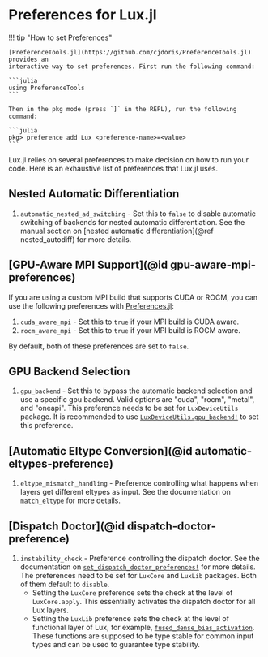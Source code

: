 # Preferences for Lux.jl

!!! tip "How to set Preferences"

    [PreferenceTools.jl](https://github.com/cjdoris/PreferenceTools.jl) provides an
    interactive way to set preferences. First run the following command:

    ```julia
    using PreferenceTools
    ```

    Then in the pkg mode (press `]` in the REPL), run the following command:

    ```julia
    pkg> preference add Lux <preference-name>=<value>
    ```

Lux.jl relies on several preferences to make decision on how to run your code. Here is an
exhaustive list of preferences that Lux.jl uses.

## Nested Automatic Differentiation

1. `automatic_nested_ad_switching` - Set this to `false` to disable automatic switching
   of backends for nested automatic differentiation. See the manual section on
   [nested automatic differentiation](@ref nested_autodiff) for more details.

## [GPU-Aware MPI Support](@id gpu-aware-mpi-preferences)

If you are using a custom MPI build that supports CUDA or ROCM, you can use the following
preferences with [Preferences.jl](https://github.com/JuliaPackaging/Preferences.jl):

1. `cuda_aware_mpi` - Set this to `true` if your MPI build is CUDA aware.
2. `rocm_aware_mpi` - Set this to `true` if your MPI build is ROCM aware.

By default, both of these preferences are set to `false`.

## GPU Backend Selection

1. `gpu_backend` - Set this to bypass the automatic backend selection and use a specific
   gpu backend. Valid options are "cuda", "rocm", "metal", and "oneapi". This preference
   needs to be set for `LuxDeviceUtils` package. It is recommended to use
   [`LuxDeviceUtils.gpu_backend!`](@ref) to set this preference.

## [Automatic Eltype Conversion](@id automatic-eltypes-preference)

1. `eltype_mismatch_handling` - Preference controlling what happens when layers get
   different eltypes as input. See the documentation on [`match_eltype`](@ref) for more
   details.

## [Dispatch Doctor](@id dispatch-doctor-preference)

1. `instability_check` - Preference controlling the dispatch doctor. See the documentation
   on [`set_dispatch_doctor_preferences!`](@ref) for more details. The preferences need to
   be set for `LuxCore` and `LuxLib` packages. Both of them default to `disable`.
   - Setting the `LuxCore` preference sets the check at the level of `LuxCore.apply`. This
     essentially activates the dispatch doctor for all Lux layers.
   - Setting the `LuxLib` preference sets the check at the level of functional layer of
     Lux, for example, [`fused_dense_bias_activation`](@ref). These functions are supposed
     to be type stable for common input types and can be used to guarantee type stability.
